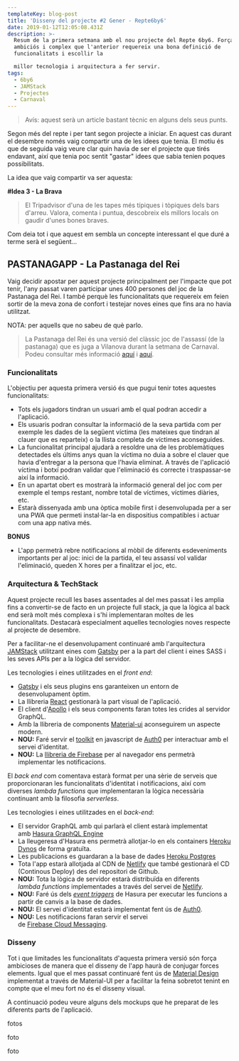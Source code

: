 ```yaml
---
templateKey: blog-post
title: 'Disseny del projecte #2 Gener - Repte6by6'
date: 2019-01-12T12:05:08.431Z
description: >-
  Resum de la primera setmana amb el nou projecte del Repte 6by6. Força més
  ambiciós i complex que l'anterior requereix una bona definició de
  funcionalitats i escollir la

  millor tecnologia i arquitectura a fer servir.
tags:
  - 6by6
  - JAMStack
  - Projectes
  - Carnaval
---
```

> Avís: aquest serà un article bastant tècnic en alguns dels seus punts.

Segon més del repte i per tant segon projecte a iniciar. En aquest cas durant el desembre només vaig compartir una de les idees que tenia. El motiu és que de seguida vaig veure clar quin havia de ser el projecte que tirés endavant, així que tenia poc sentit "gastar" idees que sabia tenien poques possibilitats.

La idea que vaig compartir va ser aquesta:

**\#Idea 3 - La Brava**

> El Tripadvisor d'una de les tapes més típiques i tòpiques dels bars d'arreu. Valora, comenta i puntua, descobreix els millors locals on gaudir d'unes bones braves.

Com deia tot i que aquest em sembla un concepte interessant el que duré a terme serà el següent...

## PASTANAGAPP - La Pastanaga del Rei

Vaig decidir apostar per aquest projecte principalment per l'impacte que pot tenir, l'any passat varen participar unes 400 persones del joc de la Pastanaga del Rei. I també perquè les funcionalitats que requereix em feien sortir de la meva zona de confort i testejar noves eines que fins ara no havia utilitzat.

NOTA: per aquells que no sabeu de què parlo.

> La Pastanaga del Rei és una versió del clàssic joc de l'assassí (de la pastanaga) que es juga a Vilanova durant la setmana de Carnaval. Podeu consultar més informació [aquí](https://www.facebook.com/La-Pastanaga-del-Rei-215137488677765/) i [aquí](http://lapastanagadelrei.blogspot.com/).

### Funcionalitats

L'objectiu per aquesta primera versió és que pugui tenir totes aquestes funcionalitats:

* Tots els jugadors tindran un usuari amb el qual podran accedir a l'aplicació.
* Els usuaris podran consultar la informació de la seva partida com per exemple les dades de la següent víctima (les mateixes que tindran al clauer que es reparteix) o la llista completa de víctimes aconseguides.
* La funcionalitat principal ajudarà a resoldre una de les problemàtiques detectades els últims anys quan la víctima no duia a sobre el clauer que havia d'entregar a la persona que l'havia eliminat. A través de l'aplicació víctima i botxí podran validar que l'eliminació és correcte i traspassar-se així la informació.
* En un apartat obert es mostrarà la informació general del joc com per exemple el temps restant, nombre total de víctimes, víctimes diàries, etc.
* Estarà dissenyada amb una òptica mobile first i desenvolupada per a ser una PWA que permeti instal·lar-la en dispositius compatibles i actuar com una app nativa més.

**BONUS**

* L'app permetrà rebre notificacions al mòbil de diferents esdeveniments importants per al joc: inici de la partida, el teu assassí vol validar l'eliminació, queden X hores per a finalitzar el joc, etc.

### Arquitectura & TechStack

Aquest projecte recull les bases assentades al del mes passat i les amplia fins a convertir-se de facto en un projecte full stack, ja que la lògica al back end serà molt més complexa i s'hi implementaran moltes de les funcionalitats. Destacarà especialment aquelles tecnologies noves respecte al projecte de desembre.

Per a facilitar-ne el desenvolupament continuaré amb l'arquitectura [JAMStack](https://jamstack.org/) utilitzant eines com [Gatsby](https://www.gatsbyjs.com/) per a la part del client i eines SASS i les seves APIs per a la lògica del servidor.

Les tecnologies i eines utilitzades en el _front end_:

* [Gatsby](https://github.com/gatsbyjs/gatsby) i els seus plugins ens garanteixen un entorn de desenvolupament òptim.
* La llibreria [React](https://github.com/facebook/react/) gestionarà la part visual de l'aplicació.
* El client d'[Apollo](https://github.com/apollographql/apollo-client) i els seus components faran totes les crides al servidor GraphQL.
* Amb la llibreria de components [Material-ui](https://github.com/mui-org/material-ui) aconseguirem un aspecte modern.
* **NOU:** Faré servir el [toolkit](https://github.com/auth0/auth0.js) en javascript de [Auth0](https://auth0.com/) per interactuar amb el servei d'identitat.
* **NOU:** La [llibreria de Firebase](https://github.com/firebase/firebase-js-sdk)  per al navegador ens permetrà implementar les notificacions.

El _back end_ com comentava estarà format per una sèrie de serveis que proporcionaran les funcionalitats d'identitat i notificacions, així com diverses _lambda functions_ que implementaran la lògica necessària continuant amb la filosofia _serverless_.

Les tecnologies i eines utilitzades en el _back-end_:

* El servidor GraphQL amb qui parlarà el client estarà implementat amb [Hasura GraphQL Engine](https://github.com/hasura/graphql-engine)
* La lleugeresa d'Hasura ens permetrà allotjar-lo en els containers [Heroku Dynos](https://www.heroku.com/) de forma gratuïta.
* Les publicacions es guardaran a la base de dades [Heroku Postgres](https://www.heroku.com/)
* Tota l'app estarà allotjada al CDN de [Netlify](https://www.netlify.com/) que també gestionarà el CD (Continous Deploy) des del repositori de Github.
* **NOU:** Tota la lògica de servidor estarà distribuïda en diferents _lambda functions_ implementades a través del servei de [Netlify](https://www.netlify.com/features/functions/).
* **NOU:** Faré ús dels [_event triggers_](https://hasura.io/event-triggers) de Hasura per executar les funcions a partir de canvis a la base de dades.
* **NOU:** El servei d'identitat estarà implementat fent ús de [Auth0](https://auth0.com/).
* **NOU:** Les notificacions faran servir el servei de [Firebase Cloud Messaging](https://firebase.google.com/products/cloud-messaging/).

### Disseny

Tot i que limitades les funcionalitats d'aquesta primera versió són força ambicioses de manera que el disseny de l'app haurà de conjugar forces elements. Igual que el mes passat continuaré fent ús de [Material Design](https://material.io/) implementat a través de Material-UI per a facilitar la feina sobretot tenint en compte que el meu fort no és el disseny visual.

A continuació podeu veure alguns dels mockups que he preparat de les diferents parts de l'aplicació.

fotos

foto

foto
